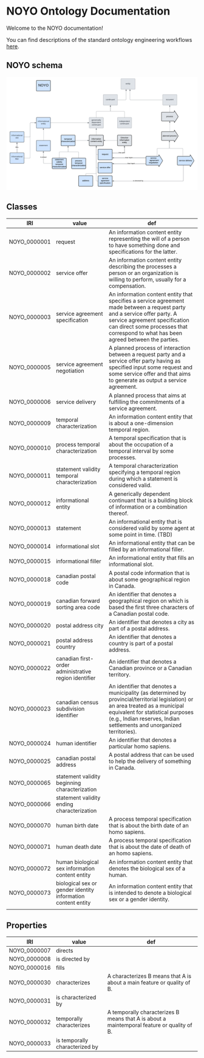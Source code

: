# NOYO Ontology Documentation

[//]: # "This file is meant to be edited by the ontology maintainer."

Welcome to the NOYO documentation!

You can find descriptions of the standard ontology engineering workflows [here](odk-workflows/index.md).

## NOYO schema

![Screenshot](img/NOYO.png)

## Classes

|IRI         |value                                                       |def                                                                                                                                                                                                                                              |
|------------|------------------------------------------------------------|-------------------------------------------------------------------------------------------------------------------------------------------------------------------------------------------------------------------------------------------------|
|NOYO_0000001|request                                                     |An information content entity representing the will of a person to have something done and specifications for the latter.                                                                                                                        |
|NOYO_0000002|service offer                                               |An information content entity describing the processes a person or an organization is willing to perform, usually for a compensation.                                                                                                            |
|NOYO_0000003|service agreement specification                             |An information content entity that specifies a service agreement made between a request party and a service offer party. A service agreement specification can direct some processes that correspond to what has been agreed between the parties.|
|NOYO_0000005|service agreement negotiation                               |A planned process of interaction between a request party and a service offer party having as specified input some request and some service offer and that aims to generate as output a service agreement.                                        |
|NOYO_0000006|service delivery                                            |A planned process that aims at fulfilling the commitments of a service agreement.                                                                                                                                                                |
|NOYO_0000009|temporal characterization                                   |An information content entity that is about a one-dimension temporal region.                                                                                                                                                                     |
|NOYO_0000010|process temporal characterization                           |A temporal specification that is about the occupation of a temporal interval by some processes.                                                                                                                                                  |
|NOYO_0000011|statement validity temporal characterization                |A temporal characterization specifying a temporal region during which a statement is considered valid.                                                                                                                                           |
|NOYO_0000012|informational entity                                        |A generically dependent continuant that is a building block of information or a combination thereof.                                                                                                                                             |
|NOYO_0000013|statement                                                   |An informational entity that is considered valid by some agent at some point in time. (TBD)                                                                                                                                                      |
|NOYO_0000014|informational slot                                          |An informational entity that can be filled by an informational filler.                                                                                                                                                                           |
|NOYO_0000015|informational filler                                        |An informational entity that fills an informational slot.                                                                                                                                                                                        |
|NOYO_0000018|canadian postal code                                        |A postal code information that is about some geographical region in Canada.                                                                                                                                                                      |
|NOYO_0000019|canadian forward sorting area code                          |An identifier that denotes a geographical region on which is based the first three characters of a Canadian postal code.                                                                                                                         |
|NOYO_0000020|postal address city                                         |An identifier that denotes a city as part of a postal address.                                                                                                                                                                                   |
|NOYO_0000021|postal address country                                      |An identifier that denotes a country is part of a postal address.                                                                                                                                                                                |
|NOYO_0000022|canadian first-order administrative region identifier       |An identifier that denotes a Canadian province or a Canadian territory.                                                                                                                                                                          |
|NOYO_0000023|canadian census subdivision identifier                      |An identifier that denotes a municipality (as determined by provincial/territorial legislation) or an area treated as a municipal equivalent for statistical purposes (e.g., Indian reserves, Indian settlements and unorganized territories).   |
|NOYO_0000024|human identifier                                            |An identifier that denotes a particular homo sapiens.                                                                                                                                                                                            |
|NOYO_0000025|canadian postal address                                     |A postal address that can be used to help the delivery of something in Canada.                                                                                                                                                                   |
|NOYO_0000065|statement validity beginning characterization               |                                                                                                                                                                                                                                                 |
|NOYO_0000066|statement validity ending characterization                  |                                                                                                                                                                                                                                                 |
|NOYO_0000070|human birth date                                            |A process temporal specification that is about the birth date of an homo sapiens.                                                                                                                                                                |
|NOYO_0000071|human death date                                            |A process temporal specification that is about the date of death of an homo sapiens.                                                                                                                                                             |
|NOYO_0000072|human biological sex information content entity             |An information content entity that denotes the biological sex of a human.                                                                                                                                                                        |
|NOYO_0000073|biological sex or gender identity information content entity|An information content entity that is intended to denote a biological sex or a gender identity.                                                                                                                                                  |
                                                                                                                                                 |


## Properties

|IRI         |value                         |def                                                                                       |
|------------|------------------------------|------------------------------------------------------------------------------------------|
|NOYO_0000007|directs                       |                                                                                          |
|NOYO_0000008|is directed by                |                                                                                          |
|NOYO_0000016|fills                         |                                                                                          |
|NOYO_0000030|characterizes                 |A characterizes B means that A is about a main feature or quality of B.                   |
|NOYO_0000031|is characterized by           |                                                                                          |
|NOYO_0000032|temporally characterizes      |A temporally characterizes B means that A is about a maintemporal feature or quality of B.|
|NOYO_0000033|is temporally characterized by|                                                                                          |
